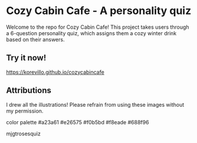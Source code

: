 # Cozy Cabin Cafe - A personality quiz
Welcome to the repo for Cozy Cabin Cafe! This project takes users through a 6-question personality quiz, which assigns them a cozy winter drink based on their answers.
## Try it now!
<https://korevillo.github.io/cozycabincafe>
## Attributions
I drew all the illustrations! Please refrain from using these images without my permission.


color palette
#a23a61
#e26575
#f0b5bd
#f8eade
#688f96

mjgtrosesquiz